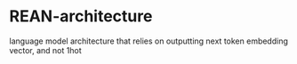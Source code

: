 # REAN-architecture
language model architecture that relies on outputting next token embedding vector, and not 1hot
